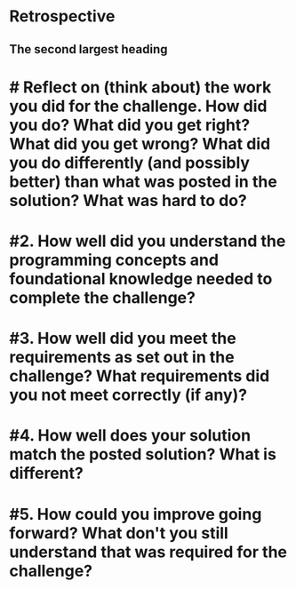 # **Retrospective**
## The second largest heading
# # Reflect on (think about) the work you did for the challenge. How did you do? What did you get right? What did you get wrong? What did you do differently (and possibly better) than what was posted in the solution? What was hard to do?
# #2. How well did you understand the programming concepts and foundational knowledge needed to complete the challenge?
# #3. How well did you meet the requirements as set out in the challenge? What requirements did you not meet correctly (if any)?
# #4. How well does your solution match the posted solution? What is different?
# #5. How could you improve going forward? What don't you still understand that was required for the challenge?
